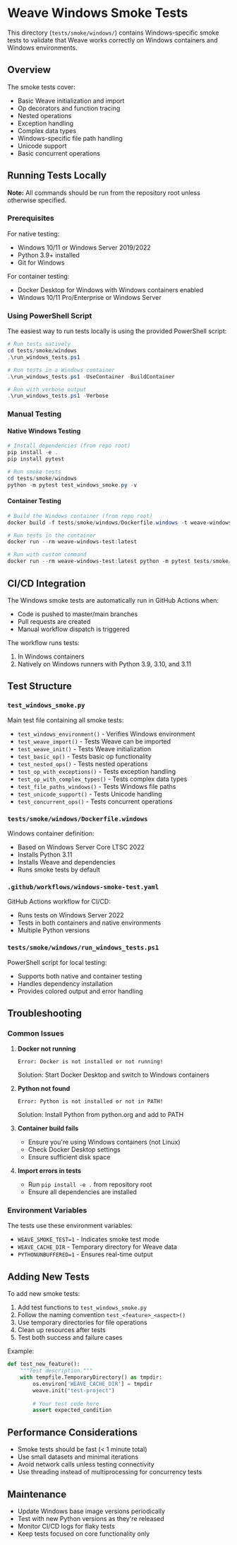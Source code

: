 # Weave Windows Smoke Tests

This directory (`tests/smoke/windows/`) contains Windows-specific smoke tests to validate that Weave works correctly on Windows containers and Windows environments.

## Overview

The smoke tests cover:
- Basic Weave initialization and import
- Op decorators and function tracing
- Nested operations
- Exception handling
- Complex data types
- Windows-specific file path handling
- Unicode support
- Basic concurrent operations

## Running Tests Locally

**Note:** All commands should be run from the repository root unless otherwise specified.

### Prerequisites

For native testing:
- Windows 10/11 or Windows Server 2019/2022
- Python 3.9+ installed
- Git for Windows

For container testing:
- Docker Desktop for Windows with Windows containers enabled
- Windows 10/11 Pro/Enterprise or Windows Server

### Using PowerShell Script

The easiest way to run tests locally is using the provided PowerShell script:

```powershell
# Run tests natively
cd tests/smoke/windows
.\run_windows_tests.ps1

# Run tests in a Windows container
.\run_windows_tests.ps1 -UseContainer -BuildContainer

# Run with verbose output
.\run_windows_tests.ps1 -Verbose
```

### Manual Testing

#### Native Windows Testing

```powershell
# Install dependencies (from repo root)
pip install -e .
pip install pytest

# Run smoke tests
cd tests/smoke/windows
python -m pytest test_windows_smoke.py -v
```

#### Container Testing

```powershell
# Build the Windows container (from repo root)
docker build -f tests/smoke/windows/Dockerfile.windows -t weave-windows-test:latest .

# Run tests in the container
docker run --rm weave-windows-test:latest

# Run with custom command
docker run --rm weave-windows-test:latest python -m pytest tests/smoke/windows/test_windows_smoke.py -v --tb=short
```

## CI/CD Integration

The Windows smoke tests are automatically run in GitHub Actions when:
- Code is pushed to master/main branches
- Pull requests are created
- Manual workflow dispatch is triggered

The workflow runs tests:
1. In Windows containers
2. Natively on Windows runners with Python 3.9, 3.10, and 3.11

## Test Structure

### `test_windows_smoke.py`
Main test file containing all smoke tests:
- `test_windows_environment()` - Verifies Windows environment
- `test_weave_import()` - Tests Weave can be imported
- `test_weave_init()` - Tests Weave initialization
- `test_basic_op()` - Tests basic op functionality
- `test_nested_ops()` - Tests nested operations
- `test_op_with_exceptions()` - Tests exception handling
- `test_op_with_complex_types()` - Tests complex data types
- `test_file_paths_windows()` - Tests Windows file paths
- `test_unicode_support()` - Tests Unicode handling
- `test_concurrent_ops()` - Tests concurrent operations

### `tests/smoke/windows/Dockerfile.windows`
Windows container definition:
- Based on Windows Server Core LTSC 2022
- Installs Python 3.11
- Installs Weave and dependencies
- Runs smoke tests by default

### `.github/workflows/windows-smoke-test.yaml`
GitHub Actions workflow for CI/CD:
- Runs tests on Windows Server 2022
- Tests in both containers and native environments
- Multiple Python versions

### `tests/smoke/windows/run_windows_tests.ps1`
PowerShell script for local testing:
- Supports both native and container testing
- Handles dependency installation
- Provides colored output and error handling

## Troubleshooting

### Common Issues

1. **Docker not running**
   ```
   Error: Docker is not installed or not running!
   ```
   Solution: Start Docker Desktop and switch to Windows containers

2. **Python not found**
   ```
   Error: Python is not installed or not in PATH!
   ```
   Solution: Install Python from python.org and add to PATH

3. **Container build fails**
   - Ensure you're using Windows containers (not Linux)
   - Check Docker Desktop settings
   - Ensure sufficient disk space

4. **Import errors in tests**
   - Run `pip install -e .` from repository root
   - Ensure all dependencies are installed

### Environment Variables

The tests use these environment variables:
- `WEAVE_SMOKE_TEST=1` - Indicates smoke test mode
- `WEAVE_CACHE_DIR` - Temporary directory for Weave data
- `PYTHONUNBUFFERED=1` - Ensures real-time output

## Adding New Tests

To add new smoke tests:

1. Add test functions to `test_windows_smoke.py`
2. Follow the naming convention `test_<feature>_<aspect>()`
3. Use temporary directories for file operations
4. Clean up resources after tests
5. Test both success and failure cases

Example:
```python
def test_new_feature():
    """Test description."""
    with tempfile.TemporaryDirectory() as tmpdir:
        os.environ['WEAVE_CACHE_DIR'] = tmpdir
        weave.init("test-project")
        
        # Your test code here
        assert expected_condition
```

## Performance Considerations

- Smoke tests should be fast (< 1 minute total)
- Use small datasets and minimal iterations
- Avoid network calls unless testing connectivity
- Use threading instead of multiprocessing for concurrency tests

## Maintenance

- Update Windows base image versions periodically
- Test with new Python versions as they're released
- Monitor CI/CD logs for flaky tests
- Keep tests focused on core functionality only 